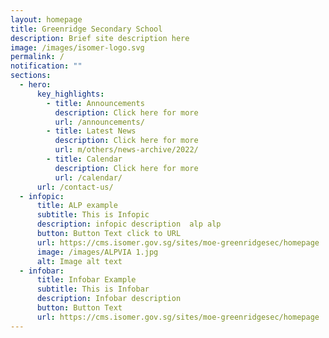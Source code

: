 ```yaml
---
layout: homepage
title: Greenridge Secondary School
description: Brief site description here
image: /images/isomer-logo.svg
permalink: /
notification: ""
sections:
  - hero:
      key_highlights:
        - title: Announcements
          description: Click here for more
          url: /announcements/
        - title: Latest News
          description: Click here for more
          url: m/others/news-archive/2022/
        - title: Calendar
          description: Click here for more
          url: /calendar/
      url: /contact-us/
  - infopic:
      title: ALP example
      subtitle: This is Infopic
      description: infopic description  alp alp
      button: Button Text click to URL
      url: https://cms.isomer.gov.sg/sites/moe-greenridgesec/homepage
      image: /images/ALPVIA 1.jpg
      alt: Image alt text
  - infobar:
      title: Infobar Example
      subtitle: This is Infobar
      description: Infobar description
      button: Button Text
      url: https://cms.isomer.gov.sg/sites/moe-greenridgesec/homepage
---
```


